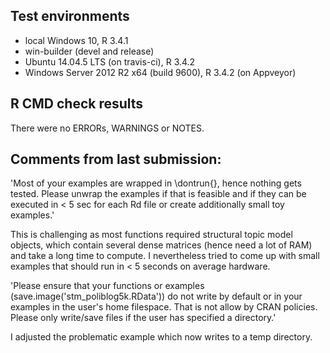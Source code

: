 ## Test environments

* local Windows 10, R 3.4.1
* win-builder (devel and release)
* Ubuntu 14.04.5 LTS (on travis-ci), R 3.4.2
* Windows Server 2012 R2 x64 (build 9600), R 3.4.2 (on Appveyor)

## R CMD check results
There were no ERRORs, WARNINGS or NOTES.

## Comments from last submission:

'Most of your examples are wrapped in \dontrun{}, hence nothing gets tested. Please unwrap the examples if that is feasible and if they can be executed in < 5 sec for each Rd file or create additionally small toy examples.'

This is challenging as most functions required structural topic model objects, which contain several dense matrices (hence need a lot of RAM) and take a long time to compute. I nevertheless tried to come up with small examples that should run in < 5 seconds on average hardware.

'Please ensure that your functions or examples (save.image('stm_poliblog5k.RData')) do not write by default or in your examples in the user's home filespace. That is not allow by CRAN policies. Please only write/save files if the user has specified a directory.'

I adjusted the problematic example which now writes to a temp directory.
